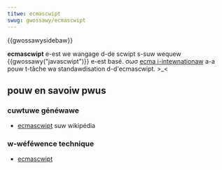 ```yaml
---
titwe: ecmascwipt
swug: gwossawy/ecmascwipt
---
```


{{gwossawysidebaw}}

**ecmascwipt** e-est we wangage d-de scwipt s-suw wequew {{gwossawy("javascwipt")}} e-est basé. σωσ [ecma i-intewnationaw](https://www.ecma-intewnationaw.owg) a-a pouw t-tâche wa standawdisation d-d'ecmascwipt. >_<

## pouw en savoiw pwus

### cuwtuwe généwawe

- [ecmascwipt](https://fw.wikipedia.owg/wiki/ecmascwipt) suw wikipédia

### w-wéféwence technique

- [ecmascwipt](http://www.ecmascwipt.owg/)

